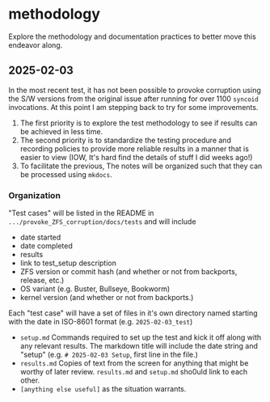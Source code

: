 # methodology

Explore the methodology and documentation practices to better move this endeavor along.

## 2025-02-03

In the most recent test, it has not been possible to provoke corruption using the S/W versions from the original issue after running for over 1100 `syncoid` invocations. At this point I am stepping back to try for some improvements.

1. The first priority is to explore the test methodology to see if results can be achieved in less time.
1. The second priority is to standardize the testing procedure and recording policies to provide more reliable results in a manner that is easier to view (IOW, It's hard find the details of stuff I did weeks ago!)
1. To facilitate the previous, The notes will be organized such that they can be processed using `mkdocs`.

### Organization

"Test cases" will be listed in the README in `.../provoke_ZFS_corruption/docs/tests` and will include 

* date started
* date completed
* results
* link to test_setup description
* ZFS version or commit hash (and whether or not from backports, release, etc.)
* OS variant (e.g. Buster, Bullseye, Bookworm)
* kernel version (and whether or not from backports.)


Each "test case" will have a set of files in it's own directory named starting with the date in ISO-8601 format (e.g. `2025-02-03_test`)

* `setup.md` Commands required to set up the test and kick it off along with any relevant results. The markdown title will include the date string and "setup" (e.g. `# 2025-02-03 Setup`, first line in the file.)
* `results.md` Copies of text from the screen for anything that might be worthy of later review. `results.md` and `setup.md` sho0uld link to each other.
* `[anything else useful]` as the situation warrants.
